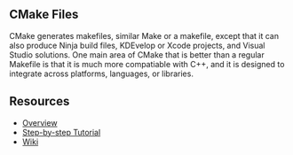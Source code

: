 ## CMake Files
CMake generates makefiles, similar Make or a makefile, except that it can also produce Ninja build files, KDEvelop or Xcode projects, and Visual Studio solutions.
One main area of CMake that is better than a regular Makefile is that it is much more compatiable with C++, and it is designed to integrate across platforms, languages, or libraries.

## Resources
- [Overview](https://cmake.org/overview/)
- [Step-by-step Tutorial](https://cmake.org/cmake/help/latest/guide/tutorial/index.html)
- [Wiki](https://gitlab.kitware.com/cmake/community/-/wikis/Home)
